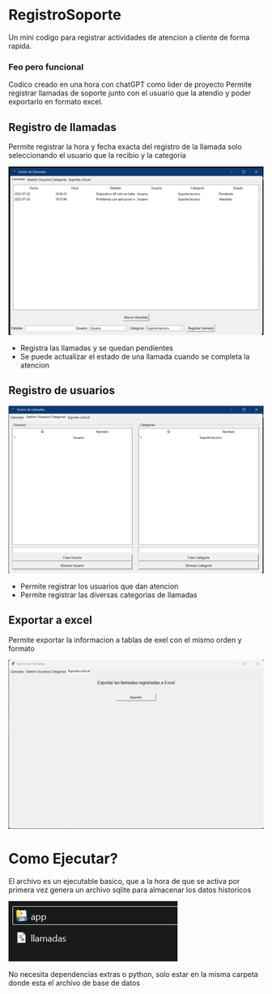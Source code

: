 # RegistroSoporte
Un mini codigo para registrar actividades de atencion a cliente de forma rapida.

### Feo pero funcional

Codico creado en una hora con chatGPT como lider de proyecto
Permite registrar llamadas de soporte junto con el usuario que la atendio y poder exportarlo en formato excel.

## Registro de llamadas
 Permite registrar la hora y fecha exacta del registro de la llamada solo seleccionando el usuario que la recibio y la categoria

 ![error_141](Capturas/Reportes.png)

+ Registra las llamadas y se quedan pendientes
+ Se puede actualizar el estado de una llamada cuando se completa la atencion

## Registro de usuarios

![error_141](Capturas/usuarios_categorias.png)

+ Permite registrar los usuarios que dan atencion
+ Permite registrar las diversas categorias de llamadas

## Exportar a excel 

Permite exportar la informacion a tablas de exel con el mismo orden y formato 

![error_141](Capturas/excel.png)

# Como Ejecutar?

El archivo es un ejecutable basico, que a la hora de que se activa por primera vez genera un archivo sqlite para almacenar los datos historicos

![error_141](Capturas/archivos.png)

No necesita dependencias extras o python, solo estar en la misma carpeta donde esta el archivo de base de datos
